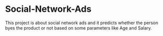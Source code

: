 # Social-Network-Ads
This project is about social network ads and it predicts whether the person byes the product or not based on some parameters like Age and Salary.
